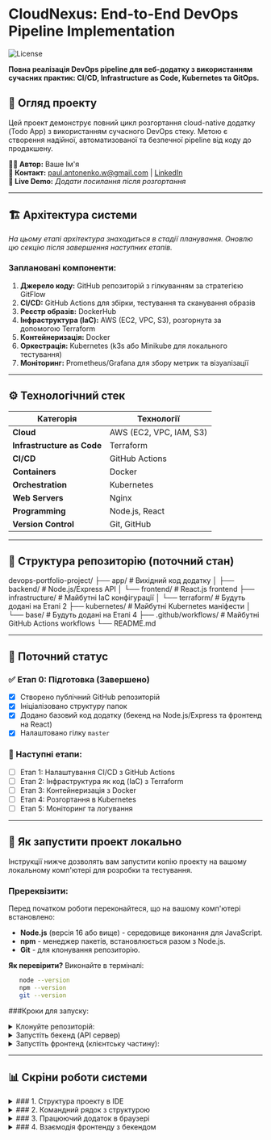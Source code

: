 # CloudNexus: End-to-End DevOps Pipeline Implementation

![License](https://img.shields.io/badge/License-MIT-green.svg?style=flat-square)

**Повна реалізація DevOps pipeline для веб-додатку з використанням сучасних практик: CI/CD, Infrastructure as Code, Kubernetes та GitOps.**

## 📖 Огляд проекту

Цей проект демонструє повний цикл розгортання cloud-native додатку (Todo App) з використанням сучасного DevOps стеку. Метою є створення надійної, автоматизованої та безпечної pipeline від коду до продакшену.

**👨‍💻 Автор:** Ваше Ім'я \
**📧 Контакт:** [paul.antonenko.w@gmail.com](paul.antonenko.w@gmail.com) | [LinkedIn](https://www.linkedin.com/in/pavlo-antonenko/) \
**🚀 Live Demo:** _Додати посилання після розгортання_

---

## 🏗 Архітектура системи

_На цьому етапі архітектура знаходиться в стадії планування. Оновлю цю секцію після завершення наступних етапів._

### Заплановані компоненти:
1. **Джерело коду:** GitHub репозиторій з гілкуванням за стратегією GitFlow
2. **CI/CD:** GitHub Actions для збірки, тестування та сканування образів
3. **Реєстр образів:** DockerHub
4. **Інфраструктура (IaC):** AWS (EC2, VPC, S3), розгорнута за допомогою Terraform
5. **Контейнеризація:** Docker
6. **Оркестрація:** Kubernetes (k3s або Minikube для локального тестування)
7. **Моніторинг:** Prometheus/Grafana для збору метрик та візуалізації

---

## ⚙️ Технологічний стек

| Категорія | Технології |
|-----------|------------|
| **Cloud** | AWS (EC2, VPC, IAM, S3) |
| **Infrastructure as Code** | Terraform |
| **CI/CD** | GitHub Actions |
| **Containers** | Docker |
| **Orchestration** | Kubernetes |
| **Web Servers** | Nginx |
| **Programming** | Node.js, React |
| **Version Control** | Git, GitHub |

---

## 📂 Структура репозиторію (поточний стан)

devops-portfolio-project/
├── app/                    # Вихідний код додатку
│   ├── backend/           # Node.js/Express API
│   └── frontend/          # React.js frontend
├── infrastructure/        # Майбутні IaC конфігурації
│   └── terraform/         # Будуть додані на Етапі 2
├── kubernetes/           # Майбутні Kubernetes маніфести
│   └── base/             # Будуть додані на Етапі 4
├── .github/workflows/    # Майбутні GitHub Actions workflows
└── README.md

---

## 🚀 Поточний статус

### ✅ Етап 0: Підготовка (Завершено)
- [x] Створено публічний GitHub репозиторій
- [x] Ініціалізовано структуру папок
- [x] Додано базовий код додатку (бекенд на Node.js/Express та фронтенд на React)
- [x] Налаштовано гілку `master`

### 🔄 Наступні етапи:
- [ ] Етап 1: Налаштування CI/CD з GitHub Actions
- [ ] Етап 2: Інфраструктура як код (IaC) з Terraform
- [ ] Етап 3: Контейнеризація з Docker
- [ ] Етап 4: Розгортання в Kubernetes
- [ ] Етап 5: Моніторинг та логування

---

## 🚀 Як запустити проект локально

Інструкції нижче дозволять вам запустити копію проекту на вашому локальному комп'ютері для розробки та тестування.

### Пререквізити:

Перед початком роботи переконайтеся, що на вашому комп'ютері встановлено:
*   **Node.js** (версія 16 або вище) - середовище виконання для JavaScript.
*   **npm** - менеджер пакетів, встановлюється разом з Node.js.
*   **Git** - для клонування репозиторію.

**Як перевірити?** Виконайте в терміналі:
```bash
   node --version
   npm --version
   git --version
```

###Кроки для запуску:
<details>
<summary>Клонуйте репозиторій:</summary>
  
```bash
   git clone https://github.com/ваш-юзернейм/ваш-репозиторій.git
   cd ваш-репозиторій
```
</details>
<details>
<summary>Запустіть бекенд (API сервер)</summary>
+ Відкрийте термінал і перейдіть в папку бекенду:

```bash
   cd app/backend
```
+ Встановіть залежності:

```bash
  npm install
```
+ Запустіть сервер:

```bash
  npm run dev
```
+ Сервер запуститься на порту `3000`:`http://localhost:3000`
</details>
<details>
<summary>Запустіть фронтенд (клієнтську частину):</summary>
+ Відкрийте новий термінал (щоб не зупиняти бекенд) і перейдіть в папку фронтенду:

```bash
  cd app/frontend
```
+ Встановіть залежності:

```bash
  npm install
```
+ Запустіть клієнт:

```bash
  npm run dev
```
+ Додаток автоматично відкриється в браузері на порту `5173`:`http://localhost:5173`
</details>

---

## 📊 Скріни роботи системи

<details>
<summary>### 1. Структура проекту в IDE</summary>
![Project Structure in IDE](docs/images/stage-0-ide-structure.png)
*Створена структура папок відповідає плану. Видно папки `app/backend`, `app/frontend`, `infrastructure/` та інші.*
</details>

<details>
<summary>### 2. Командний рядок з структурою</summary>
![Terminal Tree Command](docs/images/stage-0-terminal-tree.png)
*Вивід команди `tree`, що підтверджує логічну організацію файлів проекту.*
</details>

<details>
<summary>### 3. Працюючий додаток в браузері</summary>
![Local Application Running](docs/images/stage-0-app-running.png)
*Frontend-додаток (React) успішно запущено на `localhost:3000` і взаємодіє з бекендом (Node.js).*
</details>

<details>
<summary>### 4. Взаємодія фронтенду з бекендом</summary>
![Browser Network Tab](docs/images/stage-0-network-requests.png)
*Вкладка "Мережа" в інструментах розробника браузера показує успішні HTTP-запити з фронтенду на бекенд-API.*
</details>
